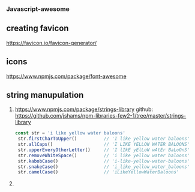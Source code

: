 ### Javascript-awesome

## creating favicon

https://favicon.io/favicon-generator/

## icons

https://www.npmjs.com/package/font-awesome

## string manupulation

1. https://www.npmjs.com/package/strings-library 
   github: https://github.com/jshams/npm-libraries-few2-1/tree/master/strings-library
   ```javascript
   const str = 'i like yellow water baloons'
    str.firstCharToUpper()          // 'I like yellow water baloons'
    str.allCaps()                   // 'I LIKE YELLOW WATER BALOONS'
    str.upperEveryOtherLetter()     // 'I lIkE yElLoW wAtEr BaLoOnS'
    str.removeWhiteSpace()          // 'i like yellow water baloons'
    str.kabobCase()                 // 'i-like-yellow-water-baloons'
    str.snakeCase()                 // 'i_like_yellow_water_baloons'
    str.camelCase()                 // 'iLikeYellowWaterBaloons'
    ```
    
2. 



